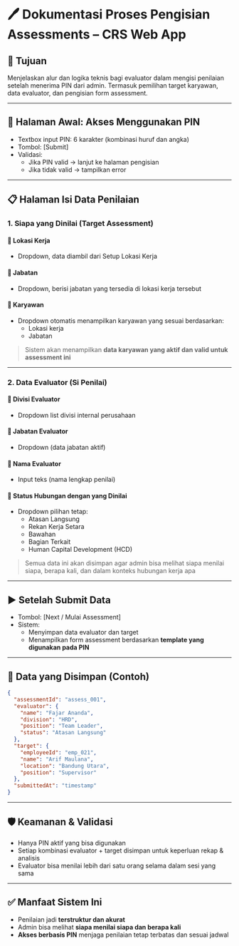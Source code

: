 # 🖊️ Dokumentasi Proses Pengisian Assessments – CRS Web App

## 🎯 Tujuan
Menjelaskan alur dan logika teknis bagi evaluator dalam mengisi penilaian setelah menerima PIN dari admin. Termasuk pemilihan target karyawan, data evaluator, dan pengisian form assessment.

---

## 🧾 Halaman Awal: Akses Menggunakan PIN

- Textbox input PIN: 6 karakter (kombinasi huruf dan angka)
- Tombol: [Submit]
- Validasi:
  - Jika PIN valid → lanjut ke halaman pengisian
  - Jika tidak valid → tampilkan error

---

## 📋 Halaman Isi Data Penilaian

### 1. **Siapa yang Dinilai (Target Assessment)**

#### 🔹 Lokasi Kerja
- Dropdown, data diambil dari Setup Lokasi Kerja

#### 🔹 Jabatan
- Dropdown, berisi jabatan yang tersedia di lokasi kerja tersebut

#### 🔹 Karyawan
- Dropdown otomatis menampilkan karyawan yang sesuai berdasarkan:
  - Lokasi kerja
  - Jabatan

> Sistem akan menampilkan **data karyawan yang aktif dan valid untuk assessment ini**

---

### 2. **Data Evaluator (Si Penilai)**

#### 🔹 Divisi Evaluator
- Dropdown list divisi internal perusahaan

#### 🔹 Jabatan Evaluator
- Dropdown (data jabatan aktif)

#### 🔹 Nama Evaluator
- Input teks (nama lengkap penilai)

#### 🔹 Status Hubungan dengan yang Dinilai
- Dropdown pilihan tetap:
  - Atasan Langsung
  - Rekan Kerja Setara
  - Bawahan
  - Bagian Terkait
  - Human Capital Development (HCD)

> Semua data ini akan disimpan agar admin bisa melihat siapa menilai siapa, berapa kali, dan dalam konteks hubungan kerja apa

---

## ▶️ Setelah Submit Data

- Tombol: [Next / Mulai Assessment]
- Sistem:
  - Menyimpan data evaluator dan target
  - Menampilkan form assessment berdasarkan **template yang digunakan pada PIN**

---

## 📁 Data yang Disimpan (Contoh)

```json
{
  "assessmentId": "assess_001",
  "evaluator": {
    "name": "Fajar Ananda",
    "division": "HRD",
    "position": "Team Leader",
    "status": "Atasan Langsung"
  },
  "target": {
    "employeeId": "emp_021",
    "name": "Arif Maulana",
    "location": "Bandung Utara",
    "position": "Supervisor"
  },
  "submittedAt": "timestamp"
}
```

---

## 🛡️ Keamanan & Validasi
- Hanya PIN aktif yang bisa digunakan
- Setiap kombinasi evaluator + target disimpan untuk keperluan rekap & analisis
- Evaluator bisa menilai lebih dari satu orang selama dalam sesi yang sama

---

## ✅ Manfaat Sistem Ini
- Penilaian jadi **terstruktur dan akurat**
- Admin bisa melihat **siapa menilai siapa dan berapa kali**
- **Akses berbasis PIN** menjaga penilaian tetap terbatas dan sesuai jadwal